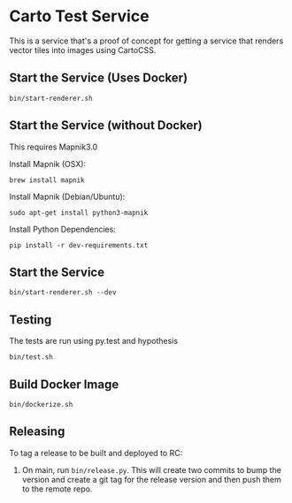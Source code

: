 # Carto Test Service #
This is a service that's a proof of concept for getting a service that
renders vector tiles into images using CartoCSS.

## Start the Service (Uses Docker) ##
```
bin/start-renderer.sh
```

## Start the Service (without Docker) ##
This requires Mapnik3.0

Install Mapnik (OSX):
```
brew install mapnik
```

Install Mapnik (Debian/Ubuntu):
```
sudo apt-get install python3-mapnik
```

Install Python Dependencies:
```
pip install -r dev-requirements.txt
```

## Start the Service ##
```
bin/start-renderer.sh --dev
```

## Testing ##
The tests are run using py.test and hypothesis

```
bin/test.sh
```

## Build Docker Image ##
```
bin/dockerize.sh
```

## Releasing ##

To tag a release to be built and deployed to RC:

1. On main, run `bin/release.py`. This will create two commits to bump the version and create a git tag for the release version and then push them to the remote repo.
